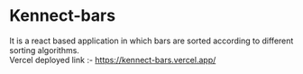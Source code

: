 # Kennect-bars
It is a react based application in which bars are sorted according to different sorting algorithms.
<br/>
Vercel deployed link :- https://kennect-bars.vercel.app/

